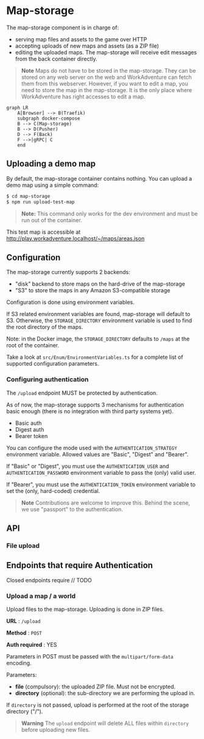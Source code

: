 # Map-storage

The map-storage component is in charge of:

- serving map files and assets to the game over HTTP
- accepting uploads of new maps and assets (as a ZIP file)
- editing the uploaded maps. The map-storage will receive edit messages from the back container directly.

> **Note**
> Maps do not have to be stored in the map-storage. They can be stored on any web server on the web and WorkAdventure
> can fetch them from this webserver. However, if you want to edit a map, you need to store the map in the map-storage.
> It is the only place where WorkAdventure has right accesses to edit a map.

```mermaid
graph LR
    A[Browser] --> B(Traefik)
    subgraph docker-compose
    B --> C(Map-storage)
    B --> D(Pusher)
    D --> F(Back)
    F -->|gRPC| C
    end
```

## Uploading a demo map

By default, the map-storage container contains nothing.
You can upload a demo map using a simple command:

```bash
$ cd map-storage
$ npm run upload-test-map
```

> **Note:**
> This command only works for the dev environment and must be run out of the container.

This test map is accessible at http://play.workadventure.localhost/~/maps/areas.json

## Configuration

The map-storage currently supports 2 backends:

- "disk" backend to store maps on the hard-drive of the map-storage
- "S3" to store the maps in any Amazon S3-compatible storage

Configuration is done using environment variables.

If S3 related environment variables are found, map-storage will default to S3.
Otherwise, the `STORAGE_DIRECTORY` environment variable is used to find the root directory of the maps.

Note: in the Docker image, the `STORAGE_DIRECTORY` defaults to `/maps` at the root of the container. 

Take a look at `src/Enum/EnvironmentVariables.ts` for a complete list of supported configuration parameters.

### Configuring authentication

The `/upload` endpoint MUST be protected by authentication.

As of now, the map-storage supports 3 mechanisms for authentication basic enough (there is no integration with third party systems yet).

- Basic auth
- Digest auth
- Bearer token

You can configure the mode used with the `AUTHENTICATION_STRATEGY` environment variable.
Allowed values are "Basic", "Digest" and "Bearer".

If "Basic" or "Digest", you must use the `AUTHENTICATION_USER` and `AUTHENTICATION_PASSWORD` environment variable to pass the (only) valid user.

If "Bearer", you must use the `AUTHENTICATION_TOKEN` environment variable to set the (only, hard-coded) credential.

> **Note**
> Contributions are welcome to improve this. Behind the scene, we use "passport" to the authentication.

## API

### File upload

## Endpoints that require Authentication

Closed endpoints require // TODO

### Upload a map / a world

Upload files to the map-storage. Uploading is done in ZIP files.

**URL** : `/upload`

**Method** : `POST`

**Auth required** : YES

Parameters in POST must be passed with the `multipart/form-data` encoding.

Parameters:

* **file** (compulsory): the uploaded ZIP file. Must not be encrypted.
* **directory** (optional): the sub-directory we are performing the upload in.

If `directory` is not passed, upload is performed at the root of the storage directory ("/").

> **Warning**
> The `upload` endpoint will delete ALL files within `directory` before uploading new files.
